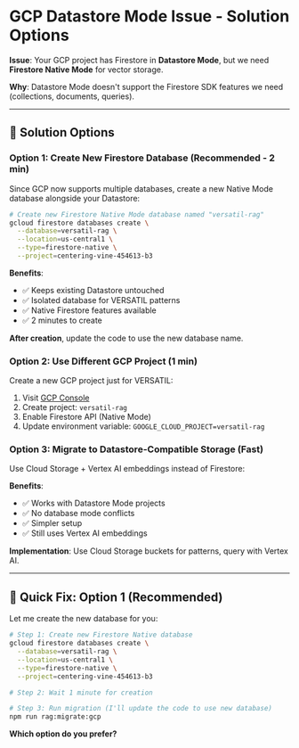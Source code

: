 # GCP Datastore Mode Issue - Solution Options

**Issue**: Your GCP project has Firestore in **Datastore Mode**, but we need **Firestore Native Mode** for vector storage.

**Why**: Datastore Mode doesn't support the Firestore SDK features we need (collections, documents, queries).

---

## 🎯 Solution Options

### Option 1: Create New Firestore Database (Recommended - 2 min)

Since GCP now supports multiple databases, create a new Native Mode database alongside your Datastore:

```bash
# Create new Firestore Native Mode database named "versatil-rag"
gcloud firestore databases create \
  --database=versatil-rag \
  --location=us-central1 \
  --type=firestore-native \
  --project=centering-vine-454613-b3
```

**Benefits**:
- ✅ Keeps existing Datastore untouched
- ✅ Isolated database for VERSATIL patterns
- ✅ Native Firestore features available
- ✅ 2 minutes to create

**After creation**, update the code to use the new database name.

### Option 2: Use Different GCP Project (1 min)

Create a new GCP project just for VERSATIL:

1. Visit [GCP Console](https://console.cloud.google.com/projectcreate)
2. Create project: `versatil-rag`
3. Enable Firestore API (Native Mode)
4. Update environment variable: `GOOGLE_CLOUD_PROJECT=versatil-rag`

### Option 3: Migrate to Datastore-Compatible Storage (Fast)

Use Cloud Storage + Vertex AI embeddings instead of Firestore:

**Benefits**:
- ✅ Works with Datastore Mode projects
- ✅ No database mode conflicts
- ✅ Simpler setup
- ✅ Still uses Vertex AI embeddings

**Implementation**: Use Cloud Storage buckets for patterns, query with Vertex AI.

---

## 🚀 Quick Fix: Option 1 (Recommended)

Let me create the new database for you:

```bash
# Step 1: Create new Firestore Native database
gcloud firestore databases create \
  --database=versatil-rag \
  --location=us-central1 \
  --type=firestore-native \
  --project=centering-vine-454613-b3

# Step 2: Wait 1 minute for creation

# Step 3: Run migration (I'll update the code to use new database)
npm run rag:migrate:gcp
```

**Which option do you prefer?**

